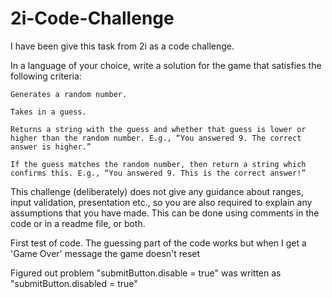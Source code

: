 # 2i-Code-Challenge

I have been give this task from 2i as a code challenge.

In a language of your choice, write a solution for the game that satisfies the following criteria:

    Generates a random number.

    Takes in a guess.

    Returns a string with the guess and whether that guess is lower or higher than the random number. E.g., “You answered 9. The correct answer is higher.”

    If the guess matches the random number, then return a string which confirms this. E.g., “You answered 9. This is the correct answer!”


This challenge (deliberately) does not give any guidance about ranges, input validation, presentation etc., so you are also required to explain any assumptions that you have made. This can be done using comments in the code or in a readme file, or both.

First test of code. The guessing part of the code works but when I get a 'Game Over' message the game doesn't reset

Figured out problem "submitButton.disable = true" was written as "submitButton.disabled = true"
